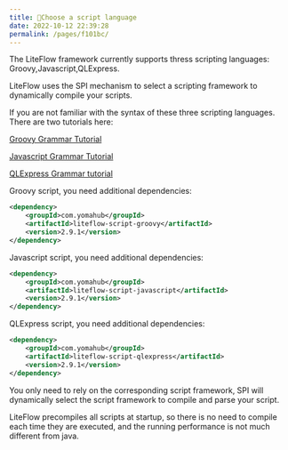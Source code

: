 ```yaml
---
title: 🍫Choose a script language
date: 2022-10-12 22:39:28
permalink: /pages/f101bc/
---
```


The LiteFlow framework currently supports thress scripting languages: Groovy,Javascript,QLExpress.

LiteFlow uses the SPI mechanism to select a scripting framework to dynamically compile your scripts.

If you are not familiar with the syntax of these three scripting languages. There are two tutorials here:

[Groovy Grammar Tutorial](https://www.w3cschool.cn/groovy/)

[Javascript Grammar Tutorial](http://c.biancheng.net/js/)

[QLExpress Grammar tutorial](https://github.com/alibaba/QLExpress)

Groovy script, you need additional dependencies:

```xml
<dependency>
    <groupId>com.yomahub</groupId>
    <artifactId>liteflow-script-groovy</artifactId>
    <version>2.9.1</version>
</dependency>
```

Javascript script, you need additional dependencies:
```xml
<dependency>
    <groupId>com.yomahub</groupId>
    <artifactId>liteflow-script-javascript</artifactId>
    <version>2.9.1</version>
</dependency>
```

QLExpress script, you need additional dependencies:

```xml
<dependency>
    <groupId>com.yomahub</groupId>
    <artifactId>liteflow-script-qlexpress</artifactId>
    <version>2.9.1</version>
</dependency>
```

You only need to rely on the corresponding script framework, SPI will dynamically select the script framework to compile and parse your script.

LiteFlow precompiles all scripts at startup, so there is no need to compile each time they are executed, and the running performance is not much different from java.